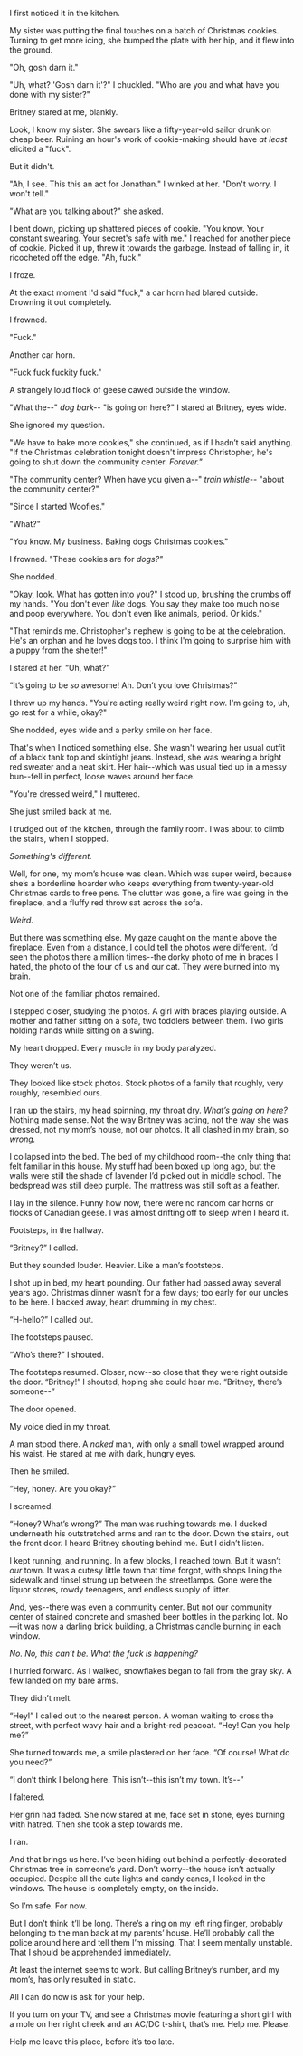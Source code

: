 I first noticed it in the kitchen.

My sister was putting the final touches on a batch of Christmas cookies. Turning to get more icing, she bumped the plate with her hip, and it flew into the ground.

"Oh, gosh darn it."

"Uh, what? 'Gosh darn it'?" I chuckled. "Who are you and what have you done with my sister?"

Britney stared at me, blankly.

Look, I know my sister. She swears like a fifty-year-old sailor drunk on cheap beer. Ruining an hour's work of cookie-making should have *at least* elicited a "fuck".

But it didn't.

"Ah, I see. This this an act for Jonathan." I winked at her. "Don't worry. I won't tell."

"What are you talking about?" she asked.

I bent down, picking up shattered pieces of cookie. "You know. Your constant swearing. Your secret's safe with me." I reached for another piece of cookie. Picked it up, threw it towards the garbage. Instead of falling in, it ricocheted off the edge. "Ah, fuck."

I froze.

At the exact moment I'd said "fuck," a car horn had blared outside. Drowning it out completely.

I frowned.

"Fuck."

Another car horn.

"Fuck fuck fuckity fuck."

A strangely loud flock of geese cawed outside the window.

"What the--" *dog bark--* "is going on here?" I stared at Britney, eyes wide.

She ignored my question.

"We have to bake more cookies," she continued, as if I hadn’t said anything. "If the Christmas celebration tonight doesn't impress Christopher, he's going to shut down the community center. *Forever."*

"The community center? When have you given a--" *train whistle--* "about the community center?"

"Since I started Woofies."

"What?"

"You know. My business. Baking dogs Christmas cookies."

I frowned. "These cookies are for *dogs?"*

She nodded.

"Okay, look. What has gotten into you?" I stood up, brushing the crumbs off my hands. "You don't even *like* dogs. You say they make too much noise and poop everywhere. You don't even like animals, period. Or kids."

"That reminds me. Christopher's nephew is going to be at the celebration. He's an orphan and he loves dogs too. I think I'm going to surprise him with a puppy from the shelter!"

I stared at her. “Uh, what?”

“It’s going to be *so* awesome! Ah. Don’t you love Christmas?”

I threw up my hands. "You're acting really weird right now. I'm going to, uh, go rest for a while, okay?"

She nodded, eyes wide and a perky smile on her face.

That's when I noticed something else. She wasn't wearing her usual outfit of a black tank top and skintight jeans. Instead, she was wearing a bright red sweater and a neat skirt. Her hair--which was usual tied up in a messy bun--fell in perfect, loose waves around her face.

"You're dressed weird," I muttered.

She just smiled back at me.

I trudged out of the kitchen, through the family room. I was about to climb the stairs, when I stopped.

*Something's different.*

Well, for one, my mom’s house was clean. Which was super weird, because she’s a borderline hoarder who keeps everything from twenty-year-old Christmas cards to free pens. The clutter was gone, a fire was going in the fireplace, and a fluffy red throw sat across the sofa.

*Weird.*

But there was something else. My gaze caught on the mantle above the fireplace. Even from a distance, I could tell the photos were different. I’d seen the photos there a million times--the dorky photo of me in braces I hated, the photo of the four of us and our cat. They were burned into my brain.

Not one of the familiar photos remained.

I stepped closer, studying the photos. A girl with braces playing outside. A mother and father sitting on a sofa, two toddlers between them. Two girls holding hands while sitting on a swing.

My heart dropped. Every muscle in my body paralyzed.

They weren’t us.

They looked like stock photos. Stock photos of a family that roughly, very roughly, resembled ours.

I ran up the stairs, my head spinning, my throat dry. *What’s going on here?* Nothing made sense. Not the way Britney was acting, not the way she was dressed, not my mom’s house, not our photos. It all clashed in my brain, so *wrong.*

I collapsed into the bed. The bed of my childhood room--the only thing that felt familiar in this house. My stuff had been boxed up long ago, but the walls were still the shade of lavender I’d picked out in middle school. The bedspread was still deep purple. The mattress was still soft as a feather.

I lay in the silence. Funny how now, there were no random car horns or flocks of Canadian geese. I was almost drifting off to sleep when I heard it.

Footsteps, in the hallway.

“Britney?” I called.

But they sounded louder. Heavier. Like a man’s footsteps.

I shot up in bed, my heart pounding. Our father had passed away several years ago. Christmas dinner wasn’t for a few days; too early for our uncles to be here. I backed away, heart drumming in my chest.

“H-hello?” I called out.

The footsteps paused.

“Who’s there?” I shouted.

The footsteps resumed. Closer, now--so close that they were right outside the door. “Britney!” I shouted, hoping she could hear me. “Britney, there’s someone--”

The door opened.

My voice died in my throat.

A man stood there. A *naked* man, with only a small towel wrapped around his waist. He stared at me with dark, hungry eyes.

Then he smiled.

“Hey, honey. Are you okay?”

I screamed.

“Honey? What’s wrong?” The man was rushing towards me. I ducked underneath his outstretched arms and ran to the door. Down the stairs, out the front door. I heard Britney shouting behind me. But I didn’t listen.

I kept running, and running. In a few blocks, I reached town. But it wasn’t *our* town. It was a cutesy little town that time forgot, with shops lining the sidewalk and tinsel strung up between the streetlamps. Gone were the liquor stores, rowdy teenagers, and endless supply of litter.

And, yes--there was even a community center. But not our community center of stained concrete and smashed beer bottles in the parking lot. No—it was now a darling brick building, a Christmas candle burning in each window.

*No. No, this can’t be. What the fuck is happening?*

I hurried forward. As I walked, snowflakes began to fall from the gray sky. A few landed on my bare arms.

They didn’t melt.

“Hey!” I called out to the nearest person. A woman waiting to cross the street, with perfect wavy hair and a bright-red peacoat. “Hey! Can you help me?”

She turned towards me, a smile plastered on her face. “Of course! What do you need?”

“I don’t think I belong here. This isn’t--this isn’t my town. It’s--”

I faltered.

Her grin had faded. She now stared at me, face set in stone, eyes burning with hatred. Then she took a step towards me.

I ran.

And that brings us here. I’ve been hiding out behind a perfectly-decorated Christmas tree in someone’s yard. Don’t worry--the house isn’t actually occupied. Despite all the cute lights and candy canes, I looked in the windows. The house is completely empty, on the inside. 

So I’m safe. For now.

But I don’t think it’ll be long. There’s a ring on my left ring finger, probably belonging to the man back at my parents’ house. He’ll probably call the police around here and tell them I’m missing. That I seem mentally unstable. That I should be apprehended immediately.

At least the internet seems to work. But calling Britney’s number, and my mom’s, has only resulted in static.

All I can do now is ask for your help.

If you turn on your TV, and see a Christmas movie featuring a short girl with a mole on her right cheek and an AC/DC t-shirt, that’s me. Help me. Please.

Help me leave this place, before it’s too late.